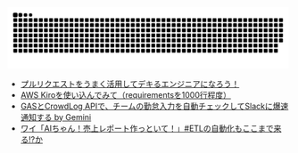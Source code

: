 <picture>
  <source media="(prefers-color-scheme: dark)" srcset="https://raw.githubusercontent.com/iwasakar/iwasakar/output/github-contribution-grid-snake-dark.svg">
  <source media="(prefers-color-scheme: light)" srcset="https://raw.githubusercontent.com/iwasakar/iwasakar/output/github-contribution-grid-snake.svg">
  <img alt="github contribution grid snake animation" src="https://raw.githubusercontent.com/iwasakar/iwasakar/output/github-contribution-grid-snake.svg">
</picture>

<!-- BLOG-POST-LIST:START -->
- [プルリクエストをうまく活用してデキるエンジニアになろう！](https://qiita.com/dialog-riku/items/7143701d9065ebaedef4)
- [AWS Kiroを使い込んでみて（requirementsを1000行程度）](https://qiita.com/dialog-riku/items/d80cf1e785a0c95e3124)
- [GASとCrowdLog APIで、チームの勤怠入力を自動チェックしてSlackに爆速通知する by Gemini](https://qiita.com/dialog-riku/items/2a1f924a87723adb495a)
- [ワイ「AIちゃん！売上レポート作っといて！」#ETLの自動化もここまで来る!?か](https://qiita.com/dialog-riku/items/1958f0a1399b84e51448)
<!-- BLOG-POST-LIST:END -->
